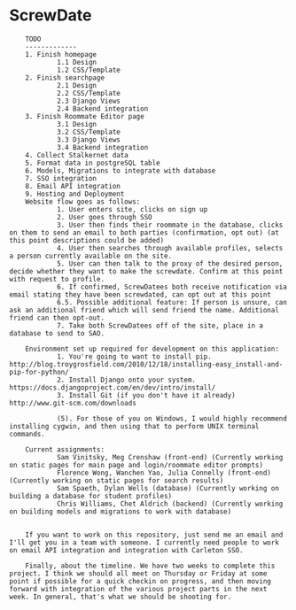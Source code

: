 ScrewDate
============

        TODO
        -------------
        1. Finish homepage
                1.1 Design
                1.2 CSS/Template
        2. Finish searchpage
                2.1 Design
                2.2 CSS/Template
                2.3 Django Views
                2.4 Backend integration
        3. Finish Roommate Editor page
                3.1 Design
                3.2 CSS/Template
                3.3 Django Views
                3.4 Backend integration
        4. Collect Stalkernet data
        5. Format data in postgreSQL table
        6. Models, Migrations to integrate with database
        7. SSO integration
        8. Email API integration
        9. Hosting and Deployment
        Website flow goes as follows: 
                1. User enters site, clicks on sign up
                2. User goes through SSO 
                3. User then finds their roommate in the database, clicks on them to send an email to both parties (confirmation, opt out) (at this point descriptions could be added)
                4. User then searches through available profiles, selects a person currently available on the site. 
                5. User can then talk to the proxy of the desired person, decide whether they want to make the screwdate. Confirm at this point with request to profile.  
                6. If confirmed, ScrewDatees both receive notification via email stating they have been screwdated, can opt out at this point 
                6.5. Possible additional feature: If person is unsure, can ask an additional friend which will send friend the name. Additional friend can then opt-out.
                7. Take both ScrewDatees off of the site, place in a database to send to SAO. 

        Environment set up required for development on this application: 
                1. You're going to want to install pip. http://blog.troygrosfield.com/2010/12/18/installing-easy_install-and-pip-for-python/
                2. Install Django onto your system. https://docs.djangoproject.com/en/dev/intro/install/
                3. Install Git (if you don't have it already) http://www.git-scm.com/downloads

                (5). For those of you on Windows, I would highly recommend installing cygwin, and then using that to perform UNIX terminal commands. 

        Current assignments: 
                Sam Vinitsky, Meg Crenshaw (front-end) (Currently working on static pages for main page and login/roommate editor prompts)
                Florence Wong, Wanchen Yao, Julia Connelly (front-end) (Currently working on static pages for search results)
                Sam Spaeth, Dylan Wells (database) (Currently working on building a database for student profiles)
                Chris Williams, Chet Aldrich (backend) (Currently working on building models and migrations to work with database)
    
    
        If you want to work on this repository, just send me an email and I'll get you in a team with someone. I currently need people to work on email API integration and integration with Carleton SSO. 

        Finally, about the timeline. We have two weeks to complete this project. I think we should all meet on Thursday or Friday at some point if possible for a quick checkin on progress, and then moving forward with integration of the various project parts in the next week. In general, that's what we should be shooting for. 
    



